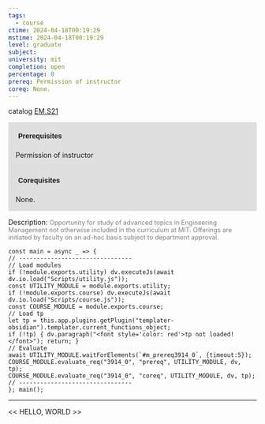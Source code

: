 ```yaml
---
tags:
  - course
ctime: 2024-04-18T00:19:29
mstime: 2024-04-18T00:19:29
level: graduate
subject: 
university: mit
completion: open
percentage: 0
prereq: Permission of instructor
coreq: None.
---
```


catalog [EM.S21](http://student.mit.edu/catalog/mEMa.html#EM.S21)

<span style="display: block; padding: 15px; background-color: rgb(100, 100, 100, 0.2);"><font id="m_prereq3914_0" style="display: block; font-family: Arial, sans-serif; font-weight: bold; padding: 5px">Prerequisites</font><br><span id="prereq3914_0">Permission of instructor</span></span>
<span style="display: block; padding: 15px; background-color: rgb(100, 100, 100, 0.2);"><font id="m_coreq3914_0" style="display: block; font-family: Arial, sans-serif; font-weight: bold; padding: 5px">Corequisites</font><br><span id="coreq3914_0">None.</span></span>

<font style="">Description:</font>
<font style="color: grey; font-size: 0.8rem;">Opportunity for study of advanced topics in Engineering Management not otherwise included in the curriculum at MIT. Offerings are initiated by faculty on an ad-hoc basis subject to department approval.</font>

```dataviewjs
const main = async _ => {
// --------------------------------
// Load modules
if (!module.exports.utility) dv.executeJs(await dv.io.load("Scripts/utility.js"));
const UTILITY_MODULE = module.exports.utility;
if (!module.exports.course) dv.executeJs(await dv.io.load("Scripts/course.js"));
const COURSE_MODULE = module.exports.course;
// Load tp
let tp = this.app.plugins.getPlugin("templater-obsidian").templater.current_functions_object;
if (!tp) { dv.paragraph("<font style='color: red'>tp not loaded!</font>"); return; }
// Evaluate
await UTILITY_MODULE.waitForElements(`#m_prereq3914_0`, {timeout:5});
COURSE_MODULE.evaluate_req("3914_0", "prereq", UTILITY_MODULE, dv, tp);
COURSE_MODULE.evaluate_req("3914_0", "coreq", UTILITY_MODULE, dv, tp);
// --------------------------------
}; main();
```

---

<< HELLO, WORLD >>
